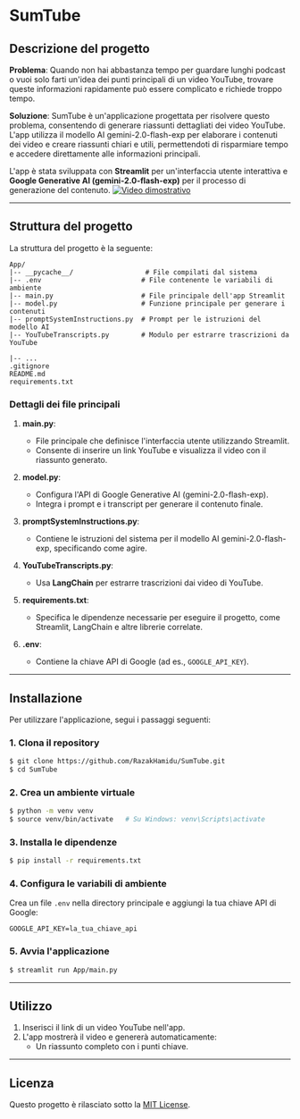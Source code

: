 # SumTube

## Descrizione del progetto

**Problema**: Quando non hai abbastanza tempo per guardare lunghi podcast o vuoi solo farti un'idea dei punti principali di un video YouTube, trovare queste informazioni rapidamente può essere complicato e richiede troppo tempo.

**Soluzione**: SumTube è un'applicazione progettata per risolvere questo problema, consentendo di generare riassunti dettagliati dei video YouTube. L'app utilizza il modello AI gemini-2.0-flash-exp per elaborare i contenuti dei video e creare riassunti chiari e utili, permettendoti di risparmiare tempo e accedere direttamente alle informazioni principali.

L'app è stata sviluppata con **Streamlit** per un'interfaccia utente interattiva e **Google Generative AI (gemini-2.0-flash-exp)** per il processo di generazione del contenuto.
[![Video dimostrativo](BEZG20fRPJc)](https://youtu.be/BEZG20fRPJc)

---

## Struttura del progetto

La struttura del progetto è la seguente:

```
App/
|-- __pycache__/                  # File compilati dal sistema
|-- .env                         # File contenente le variabili di ambiente
|-- main.py                      # File principale dell'app Streamlit
|-- model.py                     # Funzione principale per generare i contenuti
|-- promptSystemInstructions.py  # Prompt per le istruzioni del modello AI
|-- YouTubeTranscripts.py        # Modulo per estrarre trascrizioni da YouTube
                           
|-- ...
.gitignore                       
README.md                        
requirements.txt                 
```

### Dettagli dei file principali

1. **main.py**:

   - File principale che definisce l'interfaccia utente utilizzando Streamlit.
   - Consente di inserire un link YouTube e visualizza il video con il riassunto generato.

2. **model.py**:

   - Configura l'API di Google Generative AI (gemini-2.0-flash-exp).
   - Integra i prompt e i transcript per generare il contenuto finale.

3. **promptSystemInstructions.py**:

   - Contiene le istruzioni del sistema per il modello AI gemini-2.0-flash-exp, specificando come agire.

4. **YouTubeTranscripts.py**:

   - Usa **LangChain** per estrarre trascrizioni dai video di YouTube.

5. **requirements.txt**:

   - Specifica le dipendenze necessarie per eseguire il progetto, come Streamlit, LangChain e altre librerie correlate.

6. **.env**:

   - Contiene la chiave API di Google (ad es., `GOOGLE_API_KEY`).

---

## Installazione

Per utilizzare l'applicazione, segui i passaggi seguenti:

### 1. Clona il repository

```bash
$ git clone https://github.com/RazakHamidu/SumTube.git
$ cd SumTube
```

### 2. Crea un ambiente virtuale

```bash
$ python -m venv venv
$ source venv/bin/activate   # Su Windows: venv\Scripts\activate
```

### 3. Installa le dipendenze

```bash
$ pip install -r requirements.txt
```

### 4. Configura le variabili di ambiente

Crea un file `.env` nella directory principale e aggiungi la tua chiave API di Google:

```
GOOGLE_API_KEY=la_tua_chiave_api
```

### 5. Avvia l'applicazione

```bash
$ streamlit run App/main.py
```

---

## Utilizzo

1. Inserisci il link di un video YouTube nell'app.
2. L'app mostrerà il video e genererà automaticamente:
   - Un riassunto completo con i punti chiave.

---

## Licenza

Questo progetto è rilasciato sotto la [MIT License](LICENSE).

